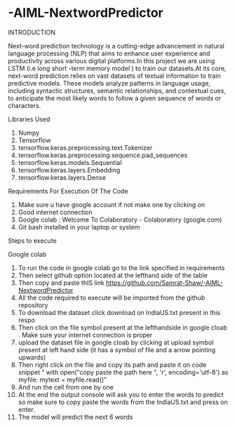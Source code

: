 # -AIML-NextwordPredictor
INTRODUCTION

Next-word prediction technology is a cutting-edge advancement in natural language processing (NLP) that aims to enhance user experience and productivity across various digital platforms.In this project we are using LSTM (i.e long short -term memory model ) to train our datasets.At its core, next-word prediction relies on vast datasets of textual information to train predictive models. These models analyze patterns in language usage, including syntactic structures, semantic relationships, and contextual cues, to anticipate the most likely words to follow a given sequence of words or characters.

Libraries Used
1)	Numpy 
2)	Tensorflow
3)	tensorflow.keras.preprocessing.text.Tokenizer
4)	tensorflow.keras.preprocessing.sequence.pad_sequences
5)	tensorflow.keras.models.Sequential
6)	tensorflow.keras.layers.Embedding
7)	tensorflow.keras.layers.Dense

Requirements For Execution Of The Code
1.	Make  sure u have google account if not make one by clicking on 
2.	Good internet connection
3.	 Google colab : Welcome To Colaboratory - Colaboratory (google.com)
4.	Git bash installed in your laptop or system

Steps to execute

Google colab
1.	To run the code in google colab go to the link specified in requirements
2.	Then select github option located at the lefthand side  of the table 
3.	Then  copy and paste thIS link https://github.com/Samrat-Shaw/-AIML-NextwordPredictor  
4.	All the code  required to execute  will be imported from the github repository
5.	To download the dataset  click  download on IndiaUS.txt present in this respo 
6.	Then click on the file symbol present at the lefthandside in google cloab . Make sure your internet connection is proper 
7.	 upload the dataset file in google cloab  by clicking at upload symbol present at left hand side (it has a symbol of  file and a arrow pointing upwards)  
8.	Then right click on the file and copy its path and paste it on code snippet 
“ with open("copy paste the path here ", 'r', encoding='utf-8') as myfile:
    mytext = myfile.read()”
9.	And run the cell from one by one  
10.	At the end  the output console will ask you to enter the words to predict so make sure to copy paste the words from the IndiaUS.txt
and press on enter.
11.	The model will predict the next 6 words 
